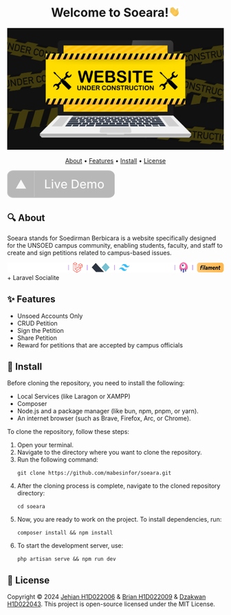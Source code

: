 <h1 align="center">Welcome to Soeara!<img src="https://raw.githubusercontent.com/send0moka/send0moka/main/wave.gif" width="26"></h1>

[![](/public/underdev.svg)]()

<p align="center">
  <a href="#about">About</a> •
  <a href="#features">Features</a> •
  <a href="#install">Install</a> •
  <a href="#license">License</a>
</p>

<img src="https://raw.githubusercontent.com/amertadev/analista101/main/public/assets/demo-button.svg" style="opacity: 0.3">

<h2 id="about">🔍 About</h2>

Soeara stands for Soedirman Berbicara is a website specifically designed for the UNSOED campus community, enabling students, faculty, and staff to create and sign petitions related to campus-based issues.

<img src="public/tech.svg" height="24"> + Laravel Socialite

<h2 id="features">✨ Features</h2>

- Unsoed Accounts Only
- CRUD Petition
- Sign the Petition
- Share Petition
- Reward for petitions that are accepted by campus officials

<h2 id="install">🔌 Install</h2>

Before cloning the repository, you need to install the following:

- Local Services (like Laragon or XAMPP)
- Composer
- Node.js and a package manager (like bun, npm, pnpm, or yarn).
- An internet browser (such as Brave, Firefox, Arc, or Chrome).

To clone the repository, follow these steps:

1. Open your terminal.
2. Navigate to the directory where you want to clone the repository.
3. Run the following command:
   ```
   git clone https://github.com/mabesinfor/soeara.git
   ```
4. After the cloning process is complete, navigate to the cloned repository directory:
   ```
   cd soeara
   ```
5. Now, you are ready to work on the project. To install dependencies, run:
   ```
   composer install && npm install
   ```
6. To start the development server, use:
   ```
   php artisan serve && npm run dev
   ```

<h2 id="license">🔰 License</h2>

Copyright © 2024 [Jehian H1D022006](https://github.com/send0moka/) & [Brian H1D022009](https://github.com/buriane/) & [Dzakwan H1D022043](https://github.com/dzakwanIrfan/). This project is open-source licensed under the MIT License.
